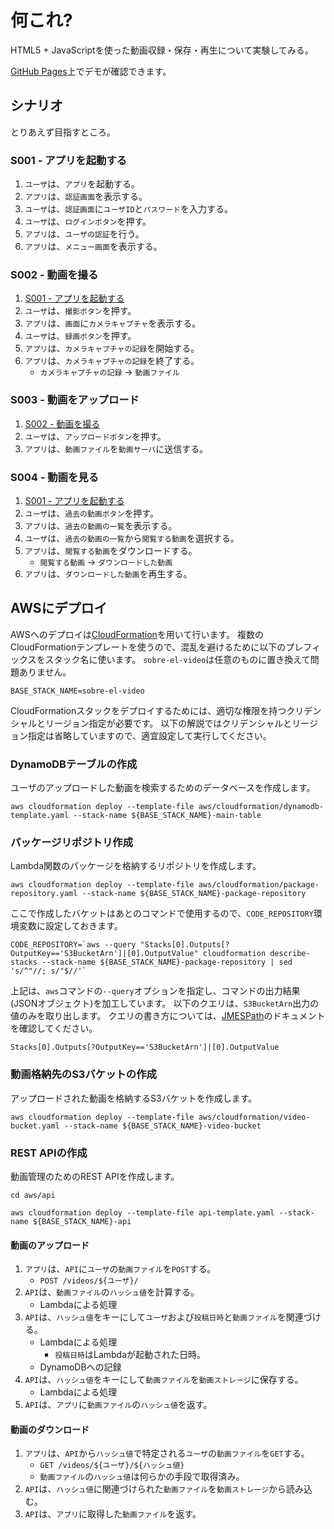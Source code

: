 # 何これ?

HTML5 + JavaScriptを使った動画収録・保存・再生について実験してみる。

[GitHub Pages](https://kikuomax.github.io/sobre-el-video/)上でデモが確認できます。

## シナリオ

とりあえず目指すところ。

### S001 - アプリを起動する

1. `ユーザ`は、`アプリ`を起動する。
2. `アプリ`は、`認証画面`を表示する。
3. `ユーザ`は、`認証画面`に`ユーザID`と`パスワード`を入力する。
4. `ユーザ`は、`ログインボタン`を押す。
5. `アプリ`は、`ユーザの認証`を行う。
6. `アプリ`は、`メニュー画面`を表示する。

### S002 - 動画を撮る

1. [S001 - アプリを起動する](#s001_アプリを起動する)
2. `ユーザ`は、`撮影ボタン`を押す。
3. `アプリ`は、`画面`に`カメラキャプチャ`を表示する。
4. `ユーザ`は、`録画ボタン`を押す。
5. `アプリ`は、`カメラキャプチャの記録`を開始する。
6. `アプリ`は、`カメラキャプチャの記録`を終了する。
    - `カメラキャプチャの記録` &rightarrow; `動画ファイル`

### S003 - 動画をアップロード

1. [S002 - 動画を撮る](#s002_動画を撮る)
2. `ユーザ`は、`アップロードボタン`を押す。
3. `アプリ`は、`動画ファイル`を`動画サーバ`に送信する。

### S004 - 動画を見る

1. [S001 - アプリを起動する](#s001_アプリを起動する)
2. `ユーザ`は、`過去の動画ボタン`を押す。
3. `アプリ`は、`過去の動画の一覧`を表示する。
4. `ユーザ`は、`過去の動画の一覧`から`閲覧する動画`を選択する。
5. `アプリ`は、`閲覧する動画`をダウンロードする。
    - `閲覧する動画` &rightarrow; `ダウンロードした動画`
6. `アプリ`は、`ダウンロードした動画`を再生する。

## AWSにデプロイ

AWSへのデプロイは[CloudFormation](https://docs.aws.amazon.com/AWSCloudFormation/latest/UserGuide/Welcome.html)を用いて行います。
複数のCloudFormationテンプレートを使うので、混乱を避けるために以下のプレフィックスをスタック名に使います。
`sobre-el-video`は任意のものに置き換えて問題ありません。

```
BASE_STACK_NAME=sobre-el-video
```

CloudFormationスタックをデプロイするためには、適切な権限を持つクリデンシャルとリージョン指定が必要です。
以下の解説ではクリデンシャルとリージョン指定は省略していますので、適宜設定して実行してください。

### DynamoDBテーブルの作成

ユーザのアップロードした動画を検索するためのデータベースを作成します。

```
aws cloudformation deploy --template-file aws/cloudformation/dynamodb-template.yaml --stack-name ${BASE_STACK_NAME}-main-table
```

### パッケージリポジトリ作成

Lambda関数のパッケージを格納するリポジトリを作成します。

```
aws cloudformation deploy --template-file aws/cloudformation/package-repository.yaml --stack-name ${BASE_STACK_NAME}-package-repository
```

ここで作成したバケットはあとのコマンドで使用するので、`CODE_REPOSITORY`環境変数に設定しておきます。

```
CODE_REPOSITORY=`aws --query "Stacks[0].Outputs[?OutputKey=='S3BucketArn']|[0].OutputValue" cloudformation describe-stacks --stack-name ${BASE_STACK_NAME}-package-repository | sed 's/^"//; s/"$//'`
```

上記は、`aws`コマンドの`--query`オプションを指定し、コマンドの出力結果(JSONオブジェクト)を加工しています。
以下のクエリは、`S3BucketArn`出力の値のみを取り出します。
クエリの書き方については、[JMESPath](http://jmespath.org)のドキュメントを確認してください。

```
Stacks[0].Outputs[?OutputKey=='S3BucketArn']|[0].OutputValue
```

### 動画格納先のS3バケットの作成

アップロードされた動画を格納するS3バケットを作成します。

```
aws cloudformation deploy --template-file aws/cloudformation/video-bucket.yaml --stack-name ${BASE_STACK_NAME}-video-bucket
```

### REST APIの作成

動画管理のためのREST APIを作成します。

```
cd aws/api
```

```
aws cloudformation deploy --template-file api-template.yaml --stack-name ${BASE_STACK_NAME}-api
```

#### 動画のアップロード

1. `アプリ`は、`API`に`ユーザ`の`動画ファイル`を`POST`する。
    - `POST /videos/${ユーザ}/`
2. `API`は、`動画ファイル`の`ハッシュ値`を計算する。
    - Lambdaによる処理
3. `API`は、`ハッシュ値`をキーにして`ユーザ`および`投稿日時`と`動画ファイル`を関連づける。
    - Lambdaによる処理
        - `投稿日時`はLambdaが起動された日時。
    - DynamoDBへの記録
4. `API`は、`ハッシュ値`をキーにして`動画ファイル`を`動画ストレージ`に保存する。
    - Lambdaによる処理
5. `API`は、`アプリ`に`動画ファイル`の`ハッシュ値`を返す。

#### 動画のダウンロード

1. `アプリ`は、`API`から`ハッシュ値`で特定される`ユーザ`の`動画ファイル`を`GET`する。
    - `GET /videos/${ユーザ}/${ハッシュ値}`
    - `動画ファイル`の`ハッシュ値`は何らかの手段で取得済み。
2. `API`は、`ハッシュ値`に関連づけられた`動画ファイル`を`動画ストレージ`から読み込む。
3. `API`は、`アプリ`に取得した`動画ファイル`を返す。
